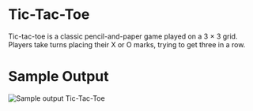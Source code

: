 Tic-Tac-Toe
========================================================

Tic-tac-toe is a classic pencil-and-paper game played on a 3 × 3 grid. Players take turns placing their X or O marks, trying to get three in a row. 

Sample Output
========================================================

![Sample output Tic-Tac-Toe](https://github.com/nihathalici/The-Big-Book-of-Small-Python-Projects/blob/main/C76-Project-76-Tic-Tac-Toe/tictactoe_sample_output.PNG)
